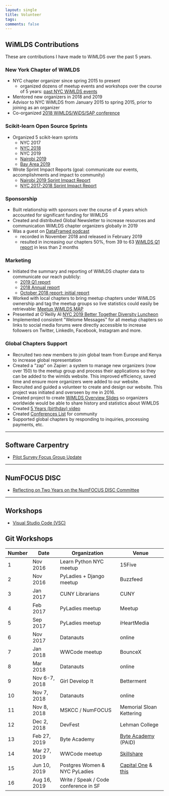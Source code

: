 ```yaml
---
layout: single
title: Volunteer
tags: 
comments: false
---
```


## WiMLDS Contributions
These are contributions I have made to WiMLDS over the past 5 years.  

### New York Chapter of WiMLDS
- NYC chapter organizer since spring 2015 to present
    - organized dozens of meetup events and workshops over the course of 5 years:  [past NYC WiMLDS events](https://www.meetup.com/NYC-WiMLDS/events/past/)
- Mentored new organizers in 2018 and 2019
- Advisor to NYC WiMLDS from January 2015 to spring 2015, prior to joining as an organizer
- Co-organized [2018 WiMLDS/WiDS/SAP conference](https://events.sap.com/us/widsnyc2019/en/home)

### Scikit-learn Open Source Sprints
- Organized 5 scikit-learn sprints
    - NYC 2017
    - [NYC 2018](https://reshamas.github.io/highlights-from-the-2018-NYC-WiMLDS-scikit-sprint/)
    - NYC 2019
    - [Nairobi 2019](https://reshamas.github.io/nairobi-wimlds-2019-scikit-learn-sprint-impact-report/)
    - [Bay Area 2019](https://sites.google.com/view/bay-area-wimlds-2019-sprint/home)
- Wrote Sprint Impact Reports (goal:  communicate our events, accomplishments and impact to community)
    - [Nairobi 2019 Sprint Impact Report](https://reshamas.github.io/nairobi-wimlds-2019-scikit-learn-sprint-impact-report/)
    - [NYC 2017-2018 Sprint Impact Report](https://reshamas.github.io/impact-report-for-wimlds-scikit-learn-sprints/)
    
### Sponsorship
- Built relationship with sponsors over the course of 4 years which accounted for significant funding for WiMLDS
- Created and distributed Global Newsletter to increase resources and communication WiMLDS chapter organizers globally in 2019
- Was a guest on [DataFramed podcast](https://reshamas.github.io/dataframed-podcast/)
    - recorded in November 2018 and released in February 2019
    - resulted in increasing our chapters 50%, from 39 to 63 [WiMLDS Q1 report](https://reshamas.github.io/wimlds-2019-q1-report/) in less than 2 months
    
### Marketing
- Initiated the summary and reporting of WiMLDS chapter data to communicate our reach publicly:
    - [2019 Q1 report](https://reshamas.github.io/wimlds-2019-q1-report/)
    - [2018 Annual report](https://reshamas.github.io/wimlds-2018-annual-report/)
    - [October 2018 report:  initial report](https://reshamas.github.io/overview-of-wimlds-chapters/)
- Worked with local chapters to bring meetup chapters under WiMLDS ownership and tag the meetup groups so live statistics could easily be retrievable:  [Meetup WiMLDS MAP](https://www.meetup.com/topics/wimlds/)
- Presented at O'Reilly AI [NYC 2019 Better Together Diversity Luncheon](https://www.youtube.com/watch?v=1mxJ-j38gcU)
- Implemented consistent "Welome Messages" for all meetup chapters so links to social media forums were directly accessible to increase followers on Twitter, LinkedIn, Facebook, Instagram and more.

### Global Chapters Support
- Recruited two new members to join global team from Europe and Kenya to increase global representation
- Created a "zap" on Zapier:  a system to manage new organizers (now over 150) to the meetup group and process their applications so they can be added to the wimlds website.  This improved efficiency, saved time and ensure more organizers were added to our website.
- Recruited and guided a volunteer to create and design our website.  This project was initiated and overseen by me in 2016.
- Created project to create [WiMLDS Overview Slides](https://drive.google.com/open?id=1N8O4iFNDHXHQFkizqcoVINvYeNt9_NlxhYqKVXHy1RU) so organizers worldwide would be able to share history and statistics about WiMLDS
- Created [5 Years (birthday) video](https://www.youtube.com/watch?v=KnCc_XiOL_Q)
- Created [Conferences List](https://github.com/WiMLDS/conferences) for community
- Supported global chapters by responding to inquiries, processing payments, etc. 


---
 
## Software Carpentry
* [Pilot Survey Focus Group Update](https://datacarpentry.org/blog/2017/10/survey-focus-group-update)
 
---
 
## NumFOCUS DISC
* [Reflecting on Two Years on the NumFOCUS DISC Committee](https://reshamas.github.io/reflecting-on-two-years-on-the-numfocus-disc-committee/)

---

## Workshops
* [Visual Studio Code (VSC)](https://github.com/nyc-pyladies/2018-vsc-editor)

## Git Workshops

| Number | Date     | Organization  | Venue
| -------| ---------|---------------|--------
| 1      | Nov 2016 | Learn Python NYC meetup  | 15Five
| 2      | Nov 2016 | PyLadies + Django meetup | Buzzfeed
| 3      | Jan 2017 | CUNY Librarians          | CUNY
| 4      | Feb 2017 | PyLadies meetup          | Meetup
| 5      | Sep 2017 | PyLadies meetup          | iHeartMedia
| 6      | Nov 2017 | Datanauts                | online
| 7      | Jan 2018 | WWCode meetup            | BounceX
| 8      | Mar 2018 | Datanauts                | online
| 9      | Nov 6-7, 2018 | Girl Develop It     | Betterment
| 10     | Nov 7, 2018   | Datanauts           | online
| 11     | Nov 8, 2018   | MSKCC / NumFOCUS    | Memorial Sloan Kettering
| 12     | Dec 2, 2018   | DevFest             | Lehman College
| 13     | Feb 27, 2019  | Byte Academy        | [Byte Academy](https://www.eventbrite.com/e/getting-git-introduction-to-git-github-workshop-tickets-54662015560)  (PAID)
| 14     | Mar 27, 2019  | WWCode meetup       | [Skillshare](https://www.meetup.com/WomenWhoCodeNYC/events/258939123/)
| 15     | Jun 10, 2019  | Postgres Women & NYC PyLadies | [Capital One](https://www.meetup.com/NYC-PyLadies/events/261845516/) & [this](http://meetu.ps/e/GPbHk/1wpWZ/a)
| 16     | Aug 16, 2019  | Write / Speak / Code conference in SF |



